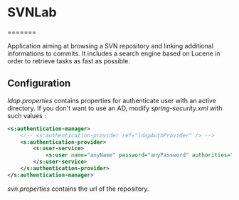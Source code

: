 # SVNLab
=======

Application aiming at browsing a SVN repository and linking additional 
informations to commits. It includes a search engine based on Lucene 
in order to retrieve tasks as fast as possible.

## Configuration

*ldap.properties* contains properties for authenticate user with an active 
directory. If you don't want to use an AD, modify *spring-security.xml* with
such values :   
```xml
<s:authentication-manager>
	<!-- <s:authentication-provider ref="ldapAuthProvider" /> -->
	<s:authentication-provider>
		<s:user-service>
			<s:user name="anyName" password="anyPassword" authorities="ROLE_USER " />
		</s:user-service>
	</s:authentication-provider>
</s:authentication-manager>
```

*svn.properties* contains the url of the repository.